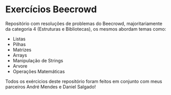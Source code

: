 # Exercícios Beecrowd #
Repositório com resoluções de problemas do Beecrowd, majoritariamente da categoria 4 (Estruturas e Bibliotecas), os mesmos abordam temas como:
- Listas
- Pilhas 
- Matrizes
- Arrays 
- Manipulação de Strings 
- Arvore
- Operações Matemáticas 

Todos os exércicios deste repositório foram feitos em conjunto com meus parceiros André Mendes e Daniel Salgado!
